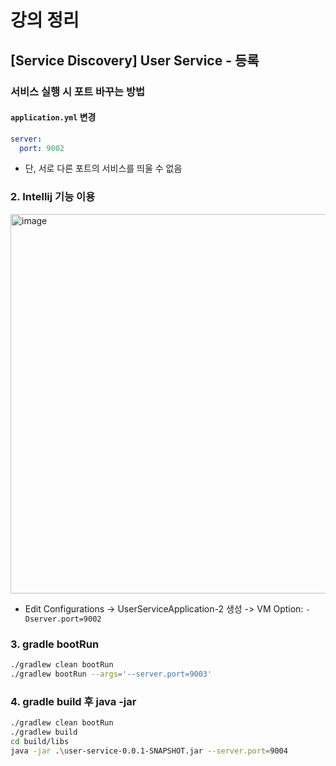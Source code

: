 # 강의 정리

## [Service Discovery] User Service - 등록

### 서비스 실행 시 포트 바꾸는 방법

#### `application.yml` 변경

```yml
server:
  port: 9002
```

* 단, 서로 다른 포트의 서비스를 띄울 수 없음

### 2. Intellij 기능 이용

<img width="607" alt="image" src="https://user-images.githubusercontent.com/28076542/208416714-d4ae8899-1d19-4e89-a06b-120d57298262.png">

* Edit Configurations -> UserServiceApplication-2 생성 -> VM Option: `-Dserver.port=9002`

### 3. gradle bootRun

```bash
./gradlew clean bootRun
./gradlew bootRun --args='--server.port=9003'
```

### 4. gradle build 후 java -jar

```bash
./gradlew clean bootRun
./gradlew build
cd build/libs
java -jar .\user-service-0.0.1-SNAPSHOT.jar --server.port=9004
```